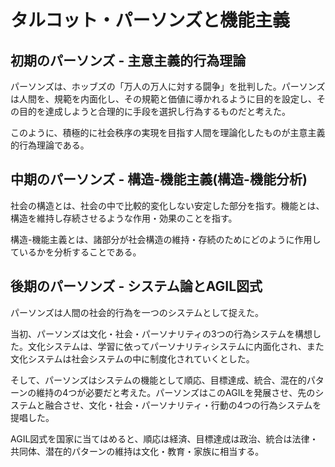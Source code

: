 # タルコット・パーソンズと機能主義

## 初期のパーソンズ - 主意主義的行為理論

パーソンズは、ホッブズの「万人の万人に対する闘争」を批判した。パーソンズは人間を、規範を内面化し、その規範と価値に導かれるように目的を設定し、その目的を達成しようと合理的に手段を選択し行為するものだと考えた。

このように、積極的に社会秩序の実現を目指す人間を理論化したものが主意主義的行為理論である。

## 中期のパーソンズ - 構造-機能主義(構造-機能分析)

社会の構造とは、社会の中で比較的変化しない安定した部分を指す。機能とは、構造を維持し存続させるような作用・効果のことを指す。

構造-機能主義とは、諸部分が社会構造の維持・存続のためにどのように作用しているかを分析することである。

## 後期のパーソンズ - システム論とAGIL図式

パーソンズは人間の社会的行為を一つのシステムとして捉えた。

当初、パーソンズは文化・社会・パーソナリティの3つの行為システムを構想した。文化システムは、学習に依ってパーソナリティシステムに内面化され、また文化システムは社会システムの中に制度化されていくとした。

そして、パーソンズはシステムの機能として順応、目標達成、統合、混在的パターンの維持の4つが必要だと考えた。パーソンズはこのAGILを発展させ、先のシステムと融合させ、文化・社会・パーソナリティ・行動の4つの行為システムを提唱した。

AGIL図式を国家に当てはめると、順応は経済、目標達成は政治、統合は法律・共同体、潜在的パターンの維持は文化・教育・家族に相当する。

